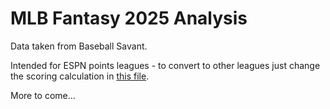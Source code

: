 # MLB Fantasy 2025 Analysis
Data taken from Baseball Savant. 

Intended for ESPN points leagues - to convert to other leagues just change the scoring calculation in [this file](data_cleaning/calc_fpoints.py).


More to come...

